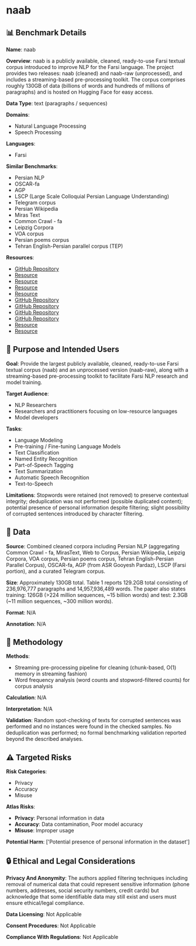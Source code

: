 # naab

## 📊 Benchmark Details

**Name**: naab

**Overview**: naab is a publicly available, cleaned, ready-to-use Farsi textual corpus introduced to improve NLP for the Farsi language. The project provides two releases: naab (cleaned) and naab-raw (unprocessed), and includes a streaming-based pre-processing toolkit. The corpus comprises roughly 130GB of data (billions of words and hundreds of millions of paragraphs) and is hosted on Hugging Face for easy access.

**Data Type**: text (paragraphs / sequences)

**Domains**:
- Natural Language Processing
- Speech Processing

**Languages**:
- Farsi

**Similar Benchmarks**:
- Persian NLP
- OSCAR-fa
- AGP
- LSCP (Large Scale Colloquial Persian Language Understanding)
- Telegram corpus
- Persian Wikipedia
- Miras Text
- Common Crawl - fa
- Leipzig Corpora
- VOA corpus
- Persian poems corpus
- Tehran English-Persian parallel corpus (TEP)

**Resources**:
- [GitHub Repository](https://github.com/Sharif-SLPL/t5-fa/tree/main/preprocess)
- [Resource](https://huggingface.co/datasets/SLPL/naab-raw)
- [Resource](https://huggingface.co/datasets/SLPL/naab)
- [Resource](http://asr-gooyesh.com/en/)
- [Resource](https://commoncrawl.org/)
- [GitHub Repository](https://github.com/persiannlp/persian-raw-text)
- [GitHub Repository](https://github.com/miras-tech/MirasText)
- [GitHub Repository](https://github.com/amnghd/Persian_poems_corpus)
- [GitHub Repository](https://github.com/kharazi/persian-stopwords)
- [Resource](https://jon.dehdari.org/corpora/)
- [Resource](https://abadis.ir/fatofa/%D9%86%D8%A7%D8%A8/)

## 🎯 Purpose and Intended Users

**Goal**: Provide the largest publicly available, cleaned, ready-to-use Farsi textual corpus (naab) and an unprocessed version (naab-raw), along with a streaming-based pre-processing toolkit to facilitate Farsi NLP research and model training.

**Target Audience**:
- NLP Researchers
- Researchers and practitioners focusing on low-resource languages
- Model developers

**Tasks**:
- Language Modeling
- Pre-training / Fine-tuning Language Models
- Text Classification
- Named Entity Recognition
- Part-of-Speech Tagging
- Text Summarization
- Automatic Speech Recognition
- Text-to-Speech

**Limitations**: Stopwords were retained (not removed) to preserve contextual integrity; deduplication was not performed (possible duplicated content); potential presence of personal information despite filtering; slight possibility of corrupted sentences introduced by character filtering.

## 💾 Data

**Source**: Combined cleaned corpora including Persian NLP (aggregating Common Crawl - fa, MirasText, Web to Corpus, Persian Wikipedia, Leipzig Corpora, VOA corpus, Persian poems corpus, Tehran English-Persian Parallel Corpus), OSCAR-fa, AGP (from ASR Gooyesh Pardaz), LSCP (Farsi portion), and a curated Telegram corpus.

**Size**: Approximately 130GB total. Table 1 reports 129.2GB total consisting of 236,976,777 paragraphs and 14,957,936,489 words. The paper also states training: 126GB (>224 million sequences, ~15 billion words) and test: 2.3GB (~11 million sequences, ~300 million words).

**Format**: N/A

**Annotation**: N/A

## 🔬 Methodology

**Methods**:
- Streaming pre-processing pipeline for cleaning (chunk-based, O(1) memory in streaming fashion)
- Word frequency analysis (word counts and stopword-filtered counts) for corpus analysis

**Calculation**: N/A

**Interpretation**: N/A

**Validation**: Random spot-checking of texts for corrupted sentences was performed and no instances were found in the checked samples. No deduplication was performed; no formal benchmarking validation reported beyond the described analyses.

## ⚠️ Targeted Risks

**Risk Categories**:
- Privacy
- Accuracy
- Misuse

**Atlas Risks**:
- **Privacy**: Personal information in data
- **Accuracy**: Data contamination, Poor model accuracy
- **Misuse**: Improper usage

**Potential Harm**: ['Potential presence of personal information in the dataset']

## 🔒 Ethical and Legal Considerations

**Privacy And Anonymity**: The authors applied filtering techniques including removal of numerical data that could represent sensitive information (phone numbers, addresses, social security numbers, credit cards) but acknowledge that some identifiable data may still exist and users must ensure ethical/legal compliance.

**Data Licensing**: Not Applicable

**Consent Procedures**: Not Applicable

**Compliance With Regulations**: Not Applicable
